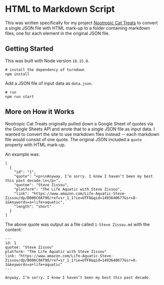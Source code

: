 # HTML to Markdown Script

This was written specifically for my project [Nootropic Cat Treats](https://github.com/mattbatman/nootropic-cat-treats) to convert a single JSON file with HTML mark-up to a folder containing markdown files, one for each element in the original JSON file.

## Getting Started

This was built with Node version `18.15.0`.

```
# install the dependency of turndown
npm install
```

Add a JSON file of input data as `data.json`.

```
# run
npm run start
```

## More on How it Works

Nootropic Cat Treats originally pulled down a Google Sheet of quotes via the Google Sheets API and wrote that to a single JSON file as input data. I wanted to convert the site to use markdown files instead -- each markdown file would consist of one quote. The original JSON included a `quote` property with HTML mark-up.

An example was:
```
[
  {
    "id": "1",
    "quote": "<p>\nAnyway, I’m sorry. I know I haven’t been my best this past decade.\n</p>",
    "quotee": "Steve Zissou",
    "platform": "The Life Aquatic with Steve Zissou",
    "link": "https://www.amazon.com/Life-Aquatic-Steve-Zissou/dp/B006C0AT9O/ref=sr_1_1?ie=UTF8&qid=1493640677&sr=8-1&keywords=a+life+aquatic",
    "length": "short"
  }
]
```

The above quote was output as a file called `1-Steve Zissou.md` with the content:
```
---
id: 1
quotee: "Steve Zissou"
platform: "The Life Aquatic with Steve Zissou"
link: "https://www.amazon.com/Life-Aquatic-Steve-Zissou/dp/B006C0AT9O/ref=sr_1_1?ie=UTF8&qid=1493640677&sr=8-1&keywords=a+life+aquatic"
---

Anyway, I’m sorry. I know I haven’t been my best this past decade.

```